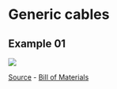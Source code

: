 # Generic cables

## Example 01
![](ex01.png)

[Source](ex01.yml) - [Bill of Materials](ex01.bom.tsv)

